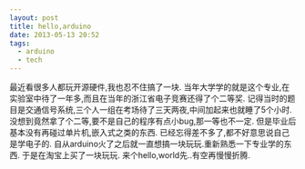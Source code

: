 ```yaml
---
layout: post
title: hello,arduino
date: 2013-05-13 20:52
tags:
  - arduino
  - tech
---
```


最近看很多人都玩开源硬件,我也忍不住搞了一块.
当年大学学的就是这个专业,在实验室中待了一年多,而且在当年的浙江省电子竞赛还得了个二等奖.
记得当时的题目是交通信号系统,三个人一组在考场待了三天两夜,中间加起来也就睡了5个小时.
没想到竟然拿了个二等,要不是自己的程序有点小bug,那一等也不一定.
但是毕业后基本没有再碰过单片机,嵌入式之类的东西.
已经忘得差不多了,都不好意思说自己是学电子的.
自从arduino火了之后就一直想搞一块玩玩.重新熟悉一下专业学的东西.
于是在淘宝上买了一块玩玩.
来个hello,world先..有空再慢慢折腾.
